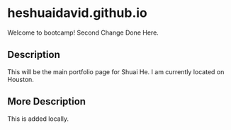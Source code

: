 # heshuaidavid.github.io
Welcome to bootcamp!
Second Change Done Here.

## Description

This will be the main portfolio page for Shuai He. I am currently located on Houston.

## More Description

This is added locally.

